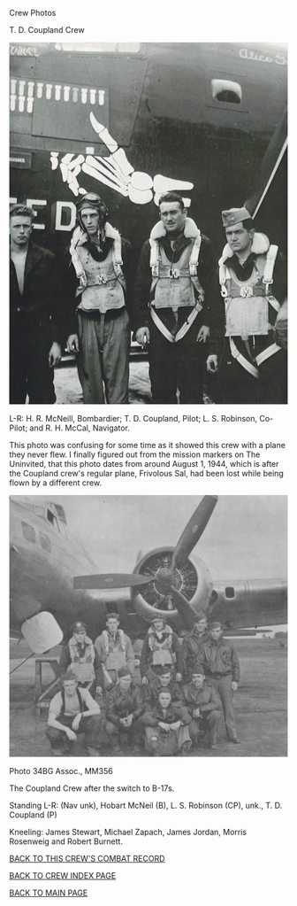 
Crew Photos






 




T. D. Coupland Crew  
  

![](Coupland1.jpg)  

L-R: H. R. McNeill, Bombardier; T. D. Coupland, Pilot; L. S. Robinson, Co-Pilot; and R. H. McCal, Navigator.  

This photo was confusing for some time as it showed this crew with a plane they never flew. I finally figured out from the mission markers on The Uninvited, that this photo dates from around August 1, 1944, which is after the Coupland crew's regular plane, Frivolous Sal, had been lost while being flown by a different crew.  
  

![](Coupland.jpg)  

Photo 34BG Assoc., MM356  

The Coupland Crew after the switch to B-17s.  

Standing L-R: (Nav unk), Hobart McNeil (B), L. S. Robinson (CP), unk., T. D. Coupland (P)  

Kneeling: James Stewart, Michael Zapach, James Jordan, Morris Rosenweig and Robert Burnett.  
  

[BACK TO THIS CREW'S COMBAT RECORD](../crews/Coupland.md)  

[BACK TO CREW INDEX PAGE](../000crews.md)  

[BACK TO MAIN PAGE](../index.md)


